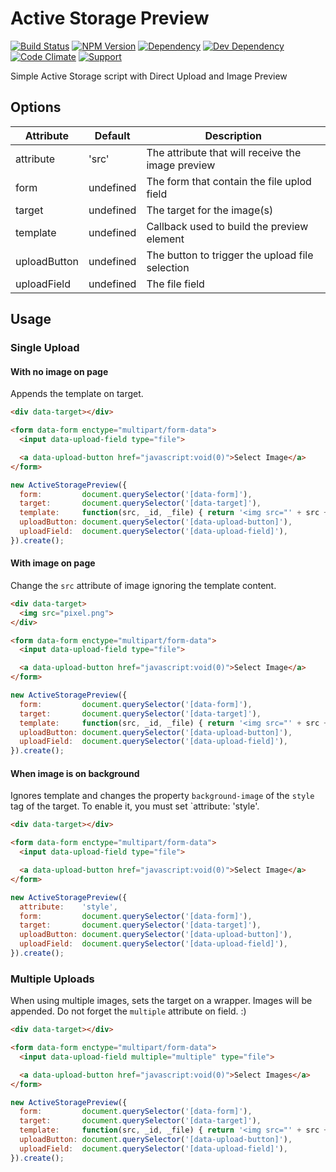 # Active Storage Preview

[![Build Status](https://github.com/wbotelhos/active_storage_preview/workflows/CI/badge.svg)](https://github.com/wbotelhos/active_storage_preview/actions)
[![NPM Version](https://badge.fury.io/js/active_storage_preview.svg)](https://badge.fury.io/js/active_storage_preview)
[![Dependency](https://david-dm.org/wbotelhos/active_storage_preview.svg)](https://david-dm.org/wbotelhos/active_storage_preview)
[![Dev Dependency](https://david-dm.org/wbotelhos/active_storage_preview/dev-status.svg)](https://david-dm.org/wbotelhos/active_storage_preview#info=devDependencies)
[![Code Climate](https://codeclimate.com/github/wbotelhos/active_storage_preview.png)](https://codeclimate.com/github/wbotelhos/active_storage_preview)
[![Support](https://img.shields.io/badge/donate-%3C3-brightgreen.svg)](https://www.patreon.com/wbotelhos)

Simple Active Storage script with Direct Upload and Image Preview

## Options

|Attribute   |Default  |Description                                      |
|------------|---------|-------------------------------------------------|
|attribute   |'src'    |The attribute that will receive the image preview|
|form        |undefined|The form that contain the file uplod field       |
|target      |undefined|The target for the image(s)                      |
|template    |undefined|Callback used to build the preview element       |
|uploadButton|undefined|The button to trigger the upload file selection  |
|uploadField |undefined|The file field                                   |

## Usage

### Single Upload

#### With no image on page

Appends the template on target.

```html
<div data-target></div>

<form data-form enctype="multipart/form-data">
  <input data-upload-field type="file">

  <a data-upload-button href="javascript:void(0)">Select Image</a>
</form>
```

```js
new ActiveStoragePreview({
  form:         document.querySelector('[data-form]'),
  target:       document.querySelector('[data-target]'),
  template:     function(src, _id, _file) { return '<img src="' + src + '">' },
  uploadButton: document.querySelector('[data-upload-button]'),
  uploadField:  document.querySelector('[data-upload-field]'),
}).create();
```

#### With image on page

Change the `src` attribute of image ignoring the template content.

```html
<div data-target>
  <img src="pixel.png">
</div>

<form data-form enctype="multipart/form-data">
  <input data-upload-field type="file">

  <a data-upload-button href="javascript:void(0)">Select Image</a>
</form>
```

```js
new ActiveStoragePreview({
  form:         document.querySelector('[data-form]'),
  target:       document.querySelector('[data-target]'),
  template:     function(src, _id, _file) { return '<img src="' + src + '">' },
  uploadButton: document.querySelector('[data-upload-button]'),
  uploadField:  document.querySelector('[data-upload-field]'),
}).create();
```

#### When image is on background

Ignores template and changes the property `background-image` of the `style` tag of the target. To enable it, you must set `attribute: 'style'.

```html
<div data-target></div>

<form data-form enctype="multipart/form-data">
  <input data-upload-field type="file">

  <a data-upload-button href="javascript:void(0)">Select Image</a>
</form>
```

```js
new ActiveStoragePreview({
  attribute:    'style',
  form:         document.querySelector('[data-form]'),
  target:       document.querySelector('[data-target]'),
  uploadButton: document.querySelector('[data-upload-button]'),
  uploadField:  document.querySelector('[data-upload-field]'),
}).create();
```

### Multiple Uploads

When using multiple images, sets the target on a wrapper. Images will be appended. Do not forget the `multiple` attribute on field. :)

```html
<div data-target></div>

<form data-form enctype="multipart/form-data">
  <input data-upload-field multiple="multiple" type="file">

  <a data-upload-button href="javascript:void(0)">Select Images</a>
</form>
```

```js
new ActiveStoragePreview({
  form:         document.querySelector('[data-form]'),
  target:       document.querySelector('[data-target]'),
  template:     function(src, _id, _file) { return '<img src="' + src + '">' },
  uploadButton: document.querySelector('[data-upload-button]'),
  uploadField:  document.querySelector('[data-upload-field]'),
}).create();
```
